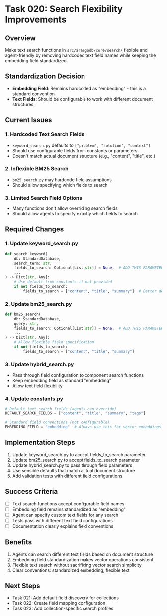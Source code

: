 # Task 020: Search Flexibility Improvements

## Overview
Make text search functions in `src/arangodb/core/search/` flexible and agent-friendly by removing hardcoded text field names while keeping the embedding field standardized.

## Standardization Decision
- **Embedding Field**: Remains hardcoded as "embedding" - this is a standard convention
- **Text Fields**: Should be configurable to work with different document structures

## Current Issues

### 1. Hardcoded Text Search Fields
- `keyword_search.py` defaults to `["problem", "solution", "context"]`
- Should use configurable fields from constants or parameters
- Doesn't match actual document structure (e.g., "content", "title", etc.)

### 2. Inflexible BM25 Search
- `bm25_search.py` may hardcode field assumptions
- Should allow specifying which fields to search

### 3. Limited Search Field Options
- Many functions don't allow overriding search fields
- Should allow agents to specify exactly which fields to search

## Required Changes

### 1. Update keyword_search.py
```python
def search_keyword(
    db: StandardDatabase,
    search_term: str,
    fields_to_search: Optional[List[str]] = None,  # ADD THIS PARAMETER
    ...
) -> Dict[str, Any]:
    # Use default from constants if not provided
    if not fields_to_search:
        fields_to_search = ["content", "title", "summary"]  # Better defaults
```

### 2. Update bm25_search.py
```python
def bm25_search(
    db: StandardDatabase,
    query: str,
    fields_to_search: Optional[List[str]] = None,  # ADD THIS PARAMETER  
    ...
) -> Dict[str, Any]:
    # Allow flexible field specification
    if not fields_to_search:
        fields_to_search = ["content", "title", "summary"]
```

### 3. Update hybrid_search.py
- Pass through field configuration to component search functions
- Keep embedding field as standard "embedding"
- Allow text field flexibility

### 4. Update constants.py
```python
# Default text search fields (agents can override)
DEFAULT_SEARCH_FIELDS = ["content", "title", "summary", "tags"]

# Standard field conventions (not configurable)
EMBEDDING_FIELD = "embedding"  # Always use this for vector embeddings
```

## Implementation Steps

1. Update keyword_search.py to accept fields_to_search parameter
2. Update bm25_search.py to accept fields_to_search parameter
3. Update hybrid_search.py to pass through field parameters
4. Use sensible defaults that match actual document structure
5. Add validation tests with different field configurations

## Success Criteria

- [ ] Text search functions accept configurable field names
- [ ] Embedding field remains standardized as "embedding"
- [ ] Agent can specify custom text fields for any search
- [ ] Tests pass with different text field configurations
- [ ] Documentation clearly explains field conventions

## Benefits

1. Agents can search different text fields based on document structure
2. Embedding field standardization makes vector operations consistent
3. Flexible text search without sacrificing vector search simplicity
4. Clear conventions: standardized embedding, flexible text

## Next Steps

- Task 021: Add default field discovery for collections
- Task 022: Create field mapping configuration
- Task 023: Add collection-specific search profiles